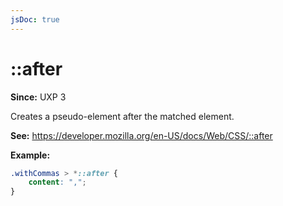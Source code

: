 ```yaml
---
jsDoc: true
---
```

# ::after

**Since:** UXP 3

Creates a pseudo-element after the matched element. 

**See:** https://developer.mozilla.org/en-US/docs/Web/CSS/::after

**Example:**

```css
.withCommas > *::after {
    content: ",";
}
```